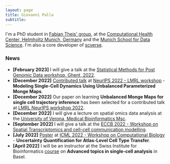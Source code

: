 ```yaml
---
layout: page
title: Giovanni Palla
subtitle:
---
```


I'm a PhD student in [Fabian Theis' group][1], at the [Computational Health Center, Helmholtz Munich, Germany][2]
and the [Munich School for Data Science][3]. I'm also a core developer of [scverse][4].


[1]: https://www.helmholtz-munich.de/icb/research/labs/machine-learning/overview/index.html
[2]: https://www.helmholtz-munich.de/computational-health-center/index.html
[3]: https://www.mu-ds.de/
[4]: https://scverse.org/people/

### News
* **[February 2023]** I will give a talk at the [Statistical Methods for Post Genomic Data workshop, Ghent, 2022](https://smpgd2023.sciencesconf.org/).
* **[December 2022]** [Contributed talk](https://openreview.net/forum?id=3ZcryDcnoW2) at [NeurIPS 2022 - LMRL workshop](https://www.lmrl.org/papers2022) - **Modeling Single-Cell Dynamics Using Unbalanced Parameterized Monge Maps**.
* **[December 2022]** Our paper on learning **Unbalanced Monge Maps for single cell trajectory inference** has been selected for a contributed talk at [LMRL NeurIPS workshop 2022](https://openreview.net/forum?id=3ZcryDcnoW2).
* **[December 2022]** I will give a lecture on spatial omics data analysis at the [University of Verona, Medical Bioinformatics Msc](https://www.corsi.univr.it/?ent=cs&id=769&lang=en).
* **[September 2022]** I will give a talk at the [ECCB 2022 - Workshop on Spatial Transcriptomics and cell-cell
    communication modelling](https://eccb2022.org/ntb-w04/).
* **[July 2022]** [Poster](https://icml-compbio.github.io/2022/papers/WCBICML2022_paper_44.pdf) at [ICML 2022 - Workshop on Computational Biology](https://icml-compbio.github.io/index.html) - 
    **Uncertainty Quantification for Atlas-Level Cell Type Transfer**.
* **[April 2022]** I will be an instructor at the Swiss Institute for Bioinformatics
    [course](https://www.sib.swiss/training/course/20220426_ADVSC) on **Advanced topics in single-cell analysis** in Basel.